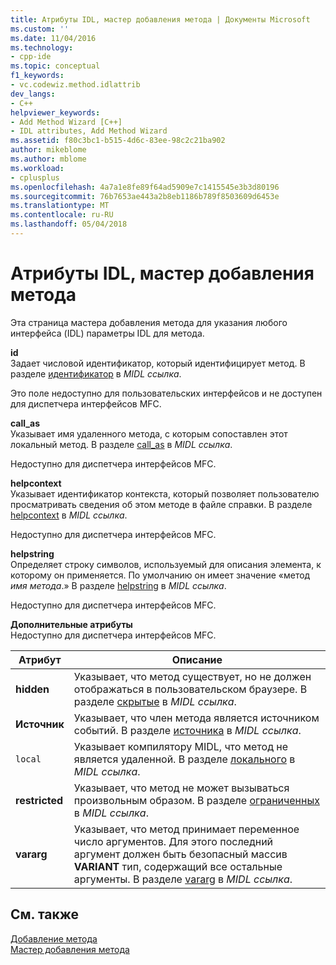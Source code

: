 ```yaml
---
title: Атрибуты IDL, мастер добавления метода | Документы Microsoft
ms.custom: ''
ms.date: 11/04/2016
ms.technology:
- cpp-ide
ms.topic: conceptual
f1_keywords:
- vc.codewiz.method.idlattrib
dev_langs:
- C++
helpviewer_keywords:
- Add Method Wizard [C++]
- IDL attributes, Add Method Wizard
ms.assetid: f80c3bc1-b515-4d6c-83ee-98c2c21ba902
author: mikeblome
ms.author: mblome
ms.workload:
- cplusplus
ms.openlocfilehash: 4a7a1e8fe89f64ad5909e7c1415545e3b3d80196
ms.sourcegitcommit: 76b7653ae443a2b8eb1186b789f8503609d6453e
ms.translationtype: MT
ms.contentlocale: ru-RU
ms.lasthandoff: 05/04/2018
---
```

# <a name="idl-attributes-add-method-wizard"></a>Атрибуты IDL, мастер добавления метода
Эта страница мастера добавления метода для указания любого интерфейса (IDL) параметры IDL для метода.  
  
 **id**  
 Задает числовой идентификатор, который идентифицирует метод. В разделе [идентификатор](http://msdn.microsoft.com/library/windows/desktop/aa367040) в *MIDL ссылка*.  
  
 Это поле недоступно для пользовательских интерфейсов и не доступен для диспетчера интерфейсов MFC.  
  
 **call_as**  
 Указывает имя удаленного метода, с которым сопоставлен этот локальный метод. В разделе [call_as](http://msdn.microsoft.com/library/windows/desktop/aa366748) в *MIDL ссылка*.  
  
 Недоступно для диспетчера интерфейсов MFC.  
  
 **helpcontext**  
 Указывает идентификатор контекста, который позволяет пользователю просматривать сведения об этом методе в файле справки. В разделе [helpcontext](http://msdn.microsoft.com/library/windows/desktop/aa366851) в *MIDL ссылка*.  
  
 Недоступно для диспетчера интерфейсов MFC.  
  
 **helpstring**  
 Определяет строку символов, используемый для описания элемента, к которому он применяется. По умолчанию он имеет значение «метод *имя метода*.» В разделе [helpstring](http://msdn.microsoft.com/library/windows/desktop/aa366856) в *MIDL ссылка*.  
  
 Недоступно для диспетчера интерфейсов MFC.  
  
 **Дополнительные атрибуты**  
 Недоступно для диспетчера интерфейсов MFC.  
  
|Атрибут|Описание|  
|---------------|-----------------|  
|**hidden**|Указывает, что метод существует, но не должен отображаться в пользовательском браузере. В разделе [скрытые](http://msdn.microsoft.com/library/windows/desktop/aa366861) в *MIDL ссылка*.|  
|**Источник**|Указывает, что член метода является источником событий. В разделе [источника](http://msdn.microsoft.com/library/windows/desktop/aa367166) в *MIDL ссылка*.|  
|`local`|Указывает компилятору MIDL, что метод не является удаленной. В разделе [локального](http://msdn.microsoft.com/library/windows/desktop/aa367071) в *MIDL ссылка*.|  
|**restricted**|Указывает, что метод не может вызываться произвольным образом. В разделе [ограниченных](http://msdn.microsoft.com/library/windows/desktop/aa367157) в *MIDL ссылка*.|  
|**vararg**|Указывает, что метод принимает переменное число аргументов. Для этого последний аргумент должен быть безопасный массив **VARIANT** тип, содержащий все остальные аргументы. В разделе [vararg](http://msdn.microsoft.com/library/windows/desktop/aa367304) в *MIDL ссылка*.|  
  
## <a name="see-also"></a>См. также  
 [Добавление метода](../ide/adding-a-method-visual-cpp.md)   
 [Мастер добавления метода](../ide/add-method-wizard.md)